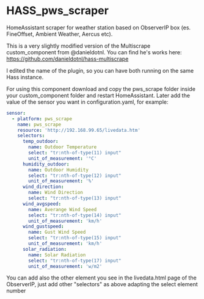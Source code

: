 # HASS_pws_scraper
HomeAssistant scraper for weather station based on ObserverIP box (es. FineOffset, Ambient Weather, Aercus etc).


This is a very slightly modified version of the Multiscrape custom_component from @danieldotnl.
You can find he's works here: https://github.com/danieldotnl/hass-multiscrape

I edited the name of the plugin, so you can have both running on the same Hass instance.

For using this component download and copy the pws_scrape folder inside your custom_component folder and restart HomeAssistant.
Later add the value of the sensor you want in configuration.yaml, for example:


```yaml
sensor:
  - platform: pws_scrape
    name: pws_scrape
    resource: 'http://192.168.99.65/livedata.htm'
    selectors:
      temp_outdoor:
        name: Outdoor Temperature
        select: "tr:nth-of-type(11) input"
        unit_of_measurement: '°C'
      humidity_outdoor:
        name: Outdoor Humidity
        select: "tr:nth-of-type(12) input"
        unit_of_measurement: '%'
      wind_direction:
        name: Wind Direction
        select: "tr:nth-of-type(13) input"
      wind_avgspeed:
        name: Averange Wind Speed
        select: "tr:nth-of-type(14) input"
        unit_of_measurement: 'km/h'
      wind_gustspeed:
        name: Gust Wind Speed
        select: "tr:nth-of-type(15) input"
        unit_of_measurement: 'km/h'
      solar_radiation:
        name: Solar Radiation
        select: "tr:nth-of-type(17) input"
        unit_of_measurement: 'w/m2'
```    

You can add also the other element you see in the livedata.html page of the ObserverIP, just add other "selectors" as above adapting the select element number

